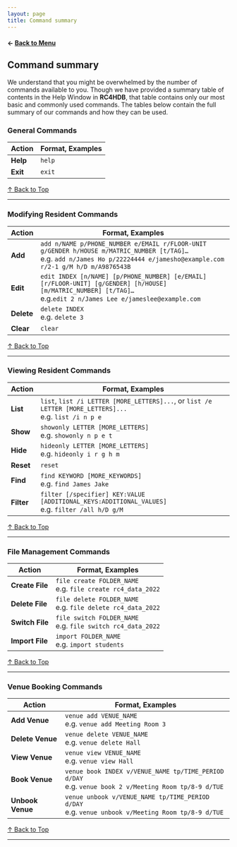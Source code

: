```yaml
---
layout: page
title: Command summary
---
```

#### ← [Back to Menu](../UserGuide.md)

## Command summary

We understand that you might be overwhelmed by the number of commands available to you. Though we have provided a
summary table of contents in the Help Window in **RC4HDB**, that table contains only our most basic and commonly used
commands. The tables below contain the full summary of our commands and how they can be used.


### General Commands

| Action   | Format, Examples |
|----------|------------------|
| **Help** | `help`           |
| **Exit** | `exit`           |

[↑ Back to Top](#back-to-menu)

---

### Modifying Resident Commands

| Action     | Format, Examples                                                                                                                                                                  |
|------------|-----------------------------------------------------------------------------------------------------------------------------------------------------------------------------------|
| **Add**    | `add n/NAME p/PHONE_NUMBER e/EMAIL r/FLOOR-UNIT g/GENDER h/HOUSE m/MATRIC_NUMBER [t/TAG]…​` <br> e.g. `add n/James Ho p/22224444 e/jamesho@example.com r/2-1 g/M h/D m/A9876543B` |
| **Edit**   | `edit INDEX [n/NAME] [p/PHONE_NUMBER] [e/EMAIL] [r/FLOOR-UNIT] [g/GENDER] [h/HOUSE] [m/MATRIC_NUMBER] [t/TAG]…​`<br> e.g.`edit 2 n/James Lee e/jameslee@example.com`              |
| **Delete** | `delete INDEX`<br> e.g. `delete 3`                                                                                                                                                |
| **Clear**  | `clear`                                                                                                                                                                           |

[↑ Back to Top](#back-to-menu)

---

### Viewing Resident Commands

| Action     | Format, Examples                                                                                           |
|------------|------------------------------------------------------------------------------------------------------------|
| **List**   | `list`, `list /i LETTER [MORE_LETTERS]...`, or `list /e LETTER [MORE_LETTERS]...`<br/>e.g. `list /i n p e` |
| **Show**   | `showonly LETTER [MORE_LETTERS]`<br/>e.g. `showonly n p e t`                                               |
| **Hide**   | `hideonly LETTER [MORE_LETTERS]`<br/>e.g. `hideonly i r g h m`                                             |
| **Reset**  | `reset`                                                                                                    |
| **Find**   | `find KEYWORD [MORE_KEYWORDS]`<br> e.g. `find James Jake`                                                  |
| **Filter** | `filter [/specifier] KEY:VALUE [ADDITIONAL_KEYS:ADDITIONAL_VALUES]` <br> e.g. `filter /all h/D g/M`        |

[↑ Back to Top](#back-to-menu)

---

### File Management Commands

| Action          | Format, Examples                                                |
|-----------------|-----------------------------------------------------------------|
| **Create File** | `file create FOLDER_NAME` <br> e.g. `file create rc4_data_2022` |
| **Delete File** | `file delete FOLDER_NAME` <br> e.g. `file delete rc4_data_2022` |
| **Switch File** | `file switch FOLDER_NAME` <br> e.g. `file switch rc4_data_2022` |
| **Import File** | `import FOLDER_NAME` <br> e.g. `import students`                |

[↑ Back to Top](#back-to-menu)

---

### Venue Booking Commands

| Action           | Format, Examples                                                                                          |
|------------------|-----------------------------------------------------------------------------------------------------------|
| **Add Venue**    | `venue add VENUE_NAME` <br> e.g. `venue add Meeting Room 3`                                               |
| **Delete Venue** | `venue delete VENUE_NAME` <br> e.g. `venue delete Hall`                                                   |
| **View Venue**   | `venue view VENUE_NAME` <br> e.g. `venue view Hall`                                                       |
| **Book Venue**   | `venue book INDEX v/VENUE_NAME tp/TIME_PERIOD d/DAY` <br> e.g. `venue book 2 v/Meeting Room tp/8-9 d/TUE` |
| **Unbook Venue** | `venue unbook v/VENUE_NAME tp/TIME_PERIOD d/DAY` <br> e.g. `venue unbook v/Meeting Room tp/8-9 d/TUE`     |

[↑ Back to Top](#back-to-menu)

---
